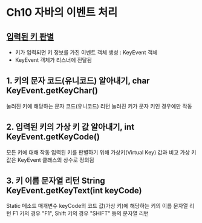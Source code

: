 # Ch10 자바의 이벤트 처리

## <u>입력된 키 판별</u>

- 키가 입력되면 키 정보를 가진 이벤트 객체 생성  : KeyEvent 객체
- KeyEvent 객체가 리스너에 전달됨

## 1. 키의 문자 코드(유니코드) 알아내기, char KeyEvent.getKeyChar()
눌러진 키에 해당하는 문자 코드(유니코드) 리턴
눌러진 키가 문자 키인 경우에만 작동

##  2. 입력된 키의 가상 키 값 알아내기, int KeyEvent.getKeyCode()
모든 키에 대해 작동
입력된 키를 판별하기 위해 가상키(Virtual Key) 값과 비교
가상 키 값은 KeyEvent 클래스의 상수로 정의됨

## 3. 키 이름 문자열 리턴 String KeyEvent.getKeyText(int keyCode)
Static 메소드
매개변수 keyCode의 코드 값(가상 키)에 해당하는 키의 이름 문자열 리턴
F1 키의 경우 "F1", Shift 키의 경우 "SHIFT" 등의 문자열 리턴
